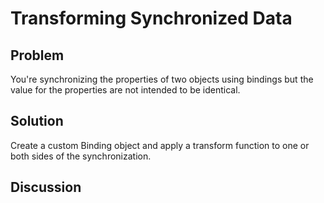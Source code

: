 # Transforming Synchronized Data

## Problem
You're synchronizing the properties of two objects using bindings but the value for the properties are not intended to be identical.

## Solution
Create a custom Binding object and apply a transform function to one or both sides of the synchronization.

## Discussion
